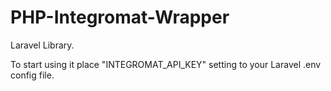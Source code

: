 # PHP-Integromat-Wrapper

Laravel Library.

To start using it place "INTEGROMAT_API_KEY" setting to your Laravel .env config file.
